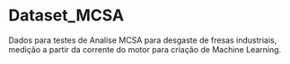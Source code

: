 # Dataset_MCSA
Dados para testes de Analise MCSA para desgaste de fresas industriais, medição a partir da corrente do motor para criação de Machine Learning.
